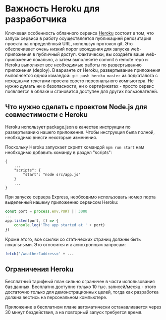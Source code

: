 # Важность Heroku для разработчика

Ключевая особенность облачного сервиса [Heroku](https://www.heroku.com/) состоит в том, что запуск сервиса в работу осуществляется публикацией репозитария проекта на определённый URL, используя протокол git. Это обеспечивает очень низкий порог вхождения для запуска web-приложения в публичный доступ. Фактически, вы создаёте ваше web-приложение локально, а затем выполняете commit в remote repo и Heroku выполняет все необходимые работы по развертыванию приложения (deploy). В варианте от Heroku, развертывание приложения выполняется одной командой: `git push heroku master` из подкаталога с исходными текстами проекта своего персонального компьютера. Не нужно думать ни о безопасности, ни о сертификатах - просто сервис появляется в облаке и становится доступен для других пользователей.

## Что нужно сделать с проектом Node.js для совместимости с Heroku

Heroku использует package.json в качестве инструкции по развертыванию нашего приложения. Чтобы инструкция была полной, необходимо внести некоторые изменения.

Поскольку Heroku запускает скрипт командой `npm run start` нам необходимо добавить команду в раздел "scripts":

```
{
	...
	"scripts": {
		"start": "node src/app.js"
	}
	...
}
```

При запуске сервера Express, необходимо использовать номер порта выделенный нашему приложению сервисом Heroku:

```javascript
const port = process.env.PORT || 3000
...
app.listen(port, () => {
	console.log('The app started at ' + port)
})
```

Кроме этого, все ссылки со статических страниц должны быть локальными. Это относится и к асинхронным запросам:

```javascript
fetch('/weather?address=' + ...
```

## Ограничения Heroku

Бесплатный тарифный план сильно ограничен в части использования баз данных. Бесплатно доступно только 10 тыс. записей/месяц - этого достаточно только для демонстрационных целей, тогда как разработка должна вестись на персональном компьютере.

Приложение в бесплатном плане автоматически останавливается через 30 минут бездействия, а на повторный запуск требуется время.
